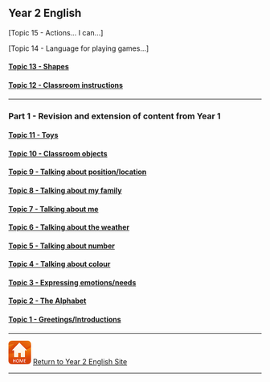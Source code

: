 ## Year 2 English

<!--### Part 2 
#### [Topic 14 - Language for playing games...]
#### [Topic 15 - Actions... I can...] 
#### [Topic 16 - Actions - I can...] --> 

[Topic 15 - Actions... I can...] 

[Topic 14 - Language for playing games...]

#### [Topic 13 - Shapes](https://tangerina-pt.github.io/English/Shapes_B)

#### [Topic 12 - Classroom instructions](https://tangerina-pt.github.io/English/Classroom_I_B)

***

### Part 1 - Revision and extension of content from Year 1

<!--#### [Topic 11 - Toys] -->
#### [Topic 11 - Toys](https://tangerina-pt.github.io/English/Toys_B)

<!--#### [Topic 10 - Classroom objects] -->
#### [Topic 10 - Classroom objects](https://tangerina-pt.github.io/English/Classroom_Objects_B)

<!--#### Topic 9 - Talking about position/location-->
#### [Topic 9 - Talking about position/location](https://tangerina-pt.github.io/English/Prep_Place_B)

<!--#### Topic 8 - Talking about my family-->
#### [Topic 8 - Talking about my family](https://tangerina-pt.github.io/English/Family_B)

<!--#### Topic 7 - Talking about me-->
#### [Topic 7 - Talking about me](https://tangerina-pt.github.io/English/Body_Parts_B)

#### [Topic 6 - Talking about the weather](https://tangerina-pt.github.io/English/Weather_B)

#### [Topic 5 - Talking about number](https://tangerina-pt.github.io/English/Number_B)

#### [Topic 4 - Talking about colour](https://tangerina-pt.github.io/English/Colours_B)

#### [Topic 3 - Expressing emotions/needs](https://tangerina-pt.github.io/English/Feelings_B)

#### [Topic 2 - The Alphabet](https://tangerina-pt.github.io/English/Alphabet_B)

#### [Topic 1 - Greetings/Introductions](https://tangerina-pt.github.io/English/Greetings_B)




***
[![home](/images/home.PNG)](https://tangerina-pt.github.io/English/Year2) [Return to Year 2 English Site](https://tangerina-pt.github.io/English/Year2)

***
